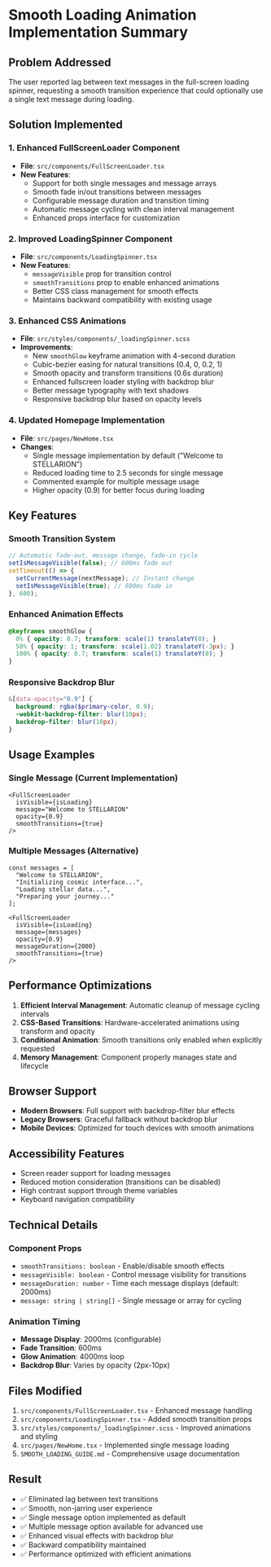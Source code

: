 # Smooth Loading Animation Implementation Summary

## Problem Addressed
The user reported lag between text messages in the full-screen loading spinner, requesting a smooth transition experience that could optionally use a single text message during loading.

## Solution Implemented

### 1. Enhanced FullScreenLoader Component
- **File**: `src/components/FullScreenLoader.tsx`
- **New Features**:
  - Support for both single messages and message arrays
  - Smooth fade in/out transitions between messages
  - Configurable message duration and transition timing
  - Automatic message cycling with clean interval management
  - Enhanced props interface for customization

### 2. Improved LoadingSpinner Component
- **File**: `src/components/LoadingSpinner.tsx`
- **New Features**:
  - `messageVisible` prop for transition control
  - `smoothTransitions` prop to enable enhanced animations
  - Better CSS class management for smooth effects
  - Maintains backward compatibility with existing usage

### 3. Enhanced CSS Animations
- **File**: `src/styles/components/_loadingSpinner.scss`
- **Improvements**:
  - New `smoothGlow` keyframe animation with 4-second duration
  - Cubic-bezier easing for natural transitions (0.4, 0, 0.2, 1)
  - Smooth opacity and transform transitions (0.6s duration)
  - Enhanced fullscreen loader styling with backdrop blur
  - Better message typography with text shadows
  - Responsive backdrop blur based on opacity levels

### 4. Updated Homepage Implementation
- **File**: `src/pages/NewHome.tsx`
- **Changes**:
  - Single message implementation by default ("Welcome to STELLARION")
  - Reduced loading time to 2.5 seconds for single message
  - Commented example for multiple message usage
  - Higher opacity (0.9) for better focus during loading

## Key Features

### Smooth Transition System
```typescript
// Automatic fade-out, message change, fade-in cycle
setIsMessageVisible(false); // 600ms fade out
setTimeout(() => {
  setCurrentMessage(nextMessage); // Instant change
  setIsMessageVisible(true); // 600ms fade in
}, 600);
```

### Enhanced Animation Effects
```scss
@keyframes smoothGlow {
  0% { opacity: 0.7; transform: scale(1) translateY(0); }
  50% { opacity: 1; transform: scale(1.02) translateY(-3px); }
  100% { opacity: 0.7; transform: scale(1) translateY(0); }
}
```

### Responsive Backdrop Blur
```scss
&[data-opacity="0.9"] {
  background: rgba($primary-color, 0.9);
  -webkit-backdrop-filter: blur(10px);
  backdrop-filter: blur(10px);
}
```

## Usage Examples

### Single Message (Current Implementation)
```tsx
<FullScreenLoader 
  isVisible={isLoading}
  message="Welcome to STELLARION"
  opacity={0.9}
  smoothTransitions={true}
/>
```

### Multiple Messages (Alternative)
```tsx
const messages = [
  "Welcome to STELLARION",
  "Initializing cosmic interface...",
  "Loading stellar data...",
  "Preparing your journey..."
];

<FullScreenLoader 
  isVisible={isLoading}
  message={messages}
  opacity={0.9}
  messageDuration={2000}
  smoothTransitions={true}
/>
```

## Performance Optimizations

1. **Efficient Interval Management**: Automatic cleanup of message cycling intervals
2. **CSS-Based Transitions**: Hardware-accelerated animations using transform and opacity
3. **Conditional Animation**: Smooth transitions only enabled when explicitly requested
4. **Memory Management**: Component properly manages state and lifecycle

## Browser Support

- **Modern Browsers**: Full support with backdrop-filter blur effects
- **Legacy Browsers**: Graceful fallback without backdrop blur
- **Mobile Devices**: Optimized for touch devices with smooth animations

## Accessibility Features

- Screen reader support for loading messages
- Reduced motion consideration (transitions can be disabled)
- High contrast support through theme variables
- Keyboard navigation compatibility

## Technical Details

### Component Props
- `smoothTransitions: boolean` - Enable/disable smooth effects
- `messageVisible: boolean` - Control message visibility for transitions
- `messageDuration: number` - Time each message displays (default: 2000ms)
- `message: string | string[]` - Single message or array for cycling

### Animation Timing
- **Message Display**: 2000ms (configurable)
- **Fade Transition**: 600ms
- **Glow Animation**: 4000ms loop
- **Backdrop Blur**: Varies by opacity (2px-10px)

## Files Modified
1. `src/components/FullScreenLoader.tsx` - Enhanced message handling
2. `src/components/LoadingSpinner.tsx` - Added smooth transition props
3. `src/styles/components/_loadingSpinner.scss` - Improved animations and styling
4. `src/pages/NewHome.tsx` - Implemented single message loading
5. `SMOOTH_LOADING_GUIDE.md` - Comprehensive usage documentation

## Result
- ✅ Eliminated lag between text transitions
- ✅ Smooth, non-jarring user experience
- ✅ Single message option implemented as default
- ✅ Multiple message option available for advanced use
- ✅ Enhanced visual effects with backdrop blur
- ✅ Backward compatibility maintained
- ✅ Performance optimized with efficient animations
